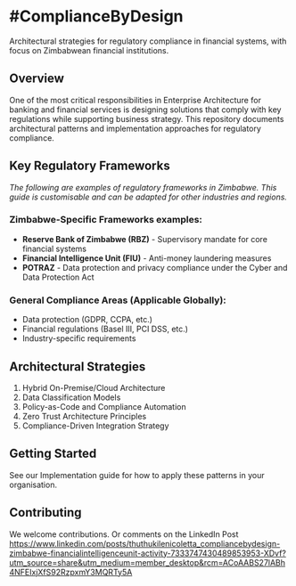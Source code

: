 # #ComplianceByDesign
Architectural strategies for regulatory compliance in financial systems, with focus on Zimbabwean financial institutions.

## Overview

One of the most critical responsibilities in Enterprise Architecture for banking and financial services is designing solutions that comply with key regulations while supporting business strategy. This repository documents architectural patterns and implementation approaches for regulatory compliance.

## Key Regulatory Frameworks

*The following are examples of regulatory frameworks in Zimbabwe. This guide is customisable and can be adapted for other industries and regions.*

### Zimbabwe-Specific Frameworks examples:
- **Reserve Bank of Zimbabwe (RBZ)** - Supervisory mandate for core financial systems
- **Financial Intelligence Unit (FIU)** - Anti-money laundering measures
- **POTRAZ** - Data protection and privacy compliance under the Cyber and Data Protection Act

### General Compliance Areas (Applicable Globally):
- Data protection (GDPR, CCPA, etc.)
- Financial regulations (Basel III, PCI DSS, etc.)
- Industry-specific requirements

## Architectural Strategies

1. Hybrid On-Premise/Cloud Architecture
2. Data Classification Models
3. Policy-as-Code and Compliance Automation
4. Zero Trust Architecture Principles
5. Compliance-Driven Integration Strategy
   
## Getting Started

See our Implementation guide for how to apply these patterns in your organisation.

## Contributing

We welcome contributions. Or comments on the LinkedIn Post https://www.linkedin.com/posts/thuthukilenicoletta_compliancebydesign-zimbabwe-financialintelligenceunit-activity-7333747430489853953-XDvf?utm_source=share&utm_medium=member_desktop&rcm=ACoAABS27lABh4NFEIxjXfS92RzpxmY3MQRTy5A

